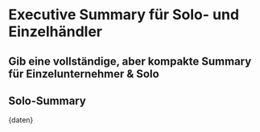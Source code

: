 # Executive Summary für Solo- und Einzelhändler

Gib eine vollständige, aber kompakte Summary für Einzelunternehmer & Solo
---

## Solo-Summary

{daten}